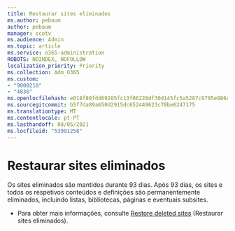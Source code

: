 ```yaml
---
title: Restaurar sites eliminados
ms.author: pebaum
author: pebaum
manager: scotv
ms.audience: Admin
ms.topic: article
ms.service: o365-administration
ROBOTS: NOINDEX, NOFOLLOW
localization_priority: Priority
ms.collection: Adm_O365
ms.custom:
- "9000210"
- "4836"
ms.openlocfilehash: e018f80fdd69205fc13f06228df30d145fc5a5287c9795e986e96cdee3e7a67c
ms.sourcegitcommit: b5f7da89a650d2915dc652449623c78be6247175
ms.translationtype: MT
ms.contentlocale: pt-PT
ms.lasthandoff: 08/05/2021
ms.locfileid: "53991258"
---
```

# <a name="restore-deleted-sites"></a>Restaurar sites eliminados

Os sites eliminados são mantidos durante 93 dias. Após 93 dias, os sites e todos os respetivos conteúdos e definições são permanentemente eliminados, incluindo listas, bibliotecas, páginas e eventuais subsites.

- Para obter mais informações, consulte [Restore deleted sites](https://docs.microsoft.com/sharepoint/restore-deleted-site-collection) (Restaurar sites eliminados).

